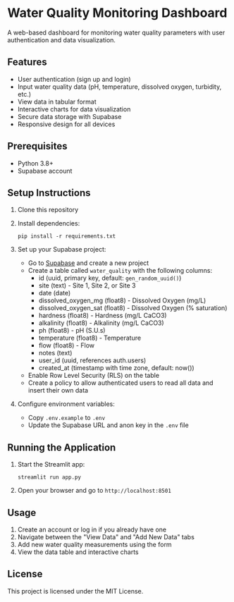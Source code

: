 # Water Quality Monitoring Dashboard

A web-based dashboard for monitoring water quality parameters with user authentication and data visualization.

## Features

- User authentication (sign up and login)
- Input water quality data (pH, temperature, dissolved oxygen, turbidity, etc.)
- View data in tabular format
- Interactive charts for data visualization
- Secure data storage with Supabase
- Responsive design for all devices

## Prerequisites

- Python 3.8+
- Supabase account

## Setup Instructions

1. Clone this repository
2. Install dependencies:
   ```
   pip install -r requirements.txt
   ```
3. Set up your Supabase project:
   - Go to [Supabase](https://supabase.com/) and create a new project
   - Create a table called `water_quality` with the following columns:
     - id (uuid, primary key, default: `gen_random_uuid()`)
     - site (text) - Site 1, Site 2, or Site 3
     - date (date)
     - dissolved_oxygen_mg (float8) - Dissolved Oxygen (mg/L)
     - dissolved_oxygen_sat (float8) - Dissolved Oxygen (% saturation)
     - hardness (float8) - Hardness (mg/L CaCO3)
     - alkalinity (float8) - Alkalinity (mg/L CaCO3)
     - ph (float8) - pH (S.U.s)
     - temperature (float8) - Temperature
     - flow (float8) - Flow
     - notes (text)
     - user_id (uuid, references auth.users)
     - created_at (timestamp with time zone, default: now())
   - Enable Row Level Security (RLS) on the table
   - Create a policy to allow authenticated users to read all data and insert their own data

4. Configure environment variables:
   - Copy `.env.example` to `.env`
   - Update the Supabase URL and anon key in the `.env` file

## Running the Application

1. Start the Streamlit app:
   ```
   streamlit run app.py
   ```
2. Open your browser and go to `http://localhost:8501`

## Usage

1. Create an account or log in if you already have one
2. Navigate between the "View Data" and "Add New Data" tabs
3. Add new water quality measurements using the form
4. View the data table and interactive charts

## License

This project is licensed under the MIT License.
